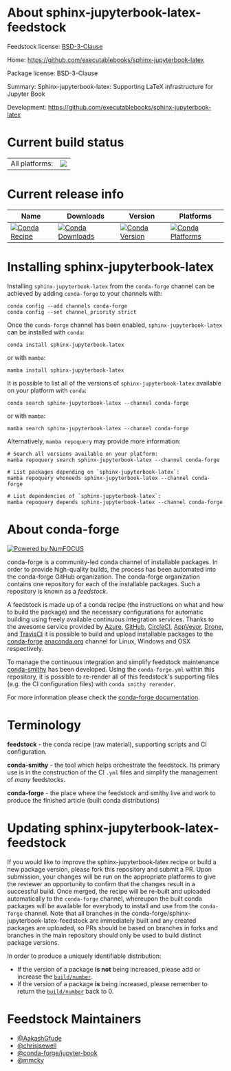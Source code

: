About sphinx-jupyterbook-latex-feedstock
========================================

Feedstock license: [BSD-3-Clause](https://github.com/conda-forge/sphinx-jupyterbook-latex-feedstock/blob/main/LICENSE.txt)

Home: https://github.com/executablebooks/sphinx-jupyterbook-latex

Package license: BSD-3-Clause

Summary: Sphinx-jupyterbook-latex: Supporting LaTeX infrastructure for Jupyter Book


Development: https://github.com/executablebooks/sphinx-jupyterbook-latex

Current build status
====================


<table><tr><td>All platforms:</td>
    <td>
      <a href="https://dev.azure.com/conda-forge/feedstock-builds/_build/latest?definitionId=13416&branchName=main">
        <img src="https://dev.azure.com/conda-forge/feedstock-builds/_apis/build/status/sphinx-jupyterbook-latex-feedstock?branchName=main">
      </a>
    </td>
  </tr>
</table>

Current release info
====================

| Name | Downloads | Version | Platforms |
| --- | --- | --- | --- |
| [![Conda Recipe](https://img.shields.io/badge/recipe-sphinx--jupyterbook--latex-green.svg)](https://anaconda.org/conda-forge/sphinx-jupyterbook-latex) | [![Conda Downloads](https://img.shields.io/conda/dn/conda-forge/sphinx-jupyterbook-latex.svg)](https://anaconda.org/conda-forge/sphinx-jupyterbook-latex) | [![Conda Version](https://img.shields.io/conda/vn/conda-forge/sphinx-jupyterbook-latex.svg)](https://anaconda.org/conda-forge/sphinx-jupyterbook-latex) | [![Conda Platforms](https://img.shields.io/conda/pn/conda-forge/sphinx-jupyterbook-latex.svg)](https://anaconda.org/conda-forge/sphinx-jupyterbook-latex) |

Installing sphinx-jupyterbook-latex
===================================

Installing `sphinx-jupyterbook-latex` from the `conda-forge` channel can be achieved by adding `conda-forge` to your channels with:

```
conda config --add channels conda-forge
conda config --set channel_priority strict
```

Once the `conda-forge` channel has been enabled, `sphinx-jupyterbook-latex` can be installed with `conda`:

```
conda install sphinx-jupyterbook-latex
```

or with `mamba`:

```
mamba install sphinx-jupyterbook-latex
```

It is possible to list all of the versions of `sphinx-jupyterbook-latex` available on your platform with `conda`:

```
conda search sphinx-jupyterbook-latex --channel conda-forge
```

or with `mamba`:

```
mamba search sphinx-jupyterbook-latex --channel conda-forge
```

Alternatively, `mamba repoquery` may provide more information:

```
# Search all versions available on your platform:
mamba repoquery search sphinx-jupyterbook-latex --channel conda-forge

# List packages depending on `sphinx-jupyterbook-latex`:
mamba repoquery whoneeds sphinx-jupyterbook-latex --channel conda-forge

# List dependencies of `sphinx-jupyterbook-latex`:
mamba repoquery depends sphinx-jupyterbook-latex --channel conda-forge
```


About conda-forge
=================

[![Powered by
NumFOCUS](https://img.shields.io/badge/powered%20by-NumFOCUS-orange.svg?style=flat&colorA=E1523D&colorB=007D8A)](https://numfocus.org)

conda-forge is a community-led conda channel of installable packages.
In order to provide high-quality builds, the process has been automated into the
conda-forge GitHub organization. The conda-forge organization contains one repository
for each of the installable packages. Such a repository is known as a *feedstock*.

A feedstock is made up of a conda recipe (the instructions on what and how to build
the package) and the necessary configurations for automatic building using freely
available continuous integration services. Thanks to the awesome service provided by
[Azure](https://azure.microsoft.com/en-us/services/devops/), [GitHub](https://github.com/),
[CircleCI](https://circleci.com/), [AppVeyor](https://www.appveyor.com/),
[Drone](https://cloud.drone.io/welcome), and [TravisCI](https://travis-ci.com/)
it is possible to build and upload installable packages to the
[conda-forge](https://anaconda.org/conda-forge) [anaconda.org](https://anaconda.org/)
channel for Linux, Windows and OSX respectively.

To manage the continuous integration and simplify feedstock maintenance
[conda-smithy](https://github.com/conda-forge/conda-smithy) has been developed.
Using the ``conda-forge.yml`` within this repository, it is possible to re-render all of
this feedstock's supporting files (e.g. the CI configuration files) with ``conda smithy rerender``.

For more information please check the [conda-forge documentation](https://conda-forge.org/docs/).

Terminology
===========

**feedstock** - the conda recipe (raw material), supporting scripts and CI configuration.

**conda-smithy** - the tool which helps orchestrate the feedstock.
                   Its primary use is in the construction of the CI ``.yml`` files
                   and simplify the management of *many* feedstocks.

**conda-forge** - the place where the feedstock and smithy live and work to
                  produce the finished article (built conda distributions)


Updating sphinx-jupyterbook-latex-feedstock
===========================================

If you would like to improve the sphinx-jupyterbook-latex recipe or build a new
package version, please fork this repository and submit a PR. Upon submission,
your changes will be run on the appropriate platforms to give the reviewer an
opportunity to confirm that the changes result in a successful build. Once
merged, the recipe will be re-built and uploaded automatically to the
`conda-forge` channel, whereupon the built conda packages will be available for
everybody to install and use from the `conda-forge` channel.
Note that all branches in the conda-forge/sphinx-jupyterbook-latex-feedstock are
immediately built and any created packages are uploaded, so PRs should be based
on branches in forks and branches in the main repository should only be used to
build distinct package versions.

In order to produce a uniquely identifiable distribution:
 * If the version of a package **is not** being increased, please add or increase
   the [``build/number``](https://docs.conda.io/projects/conda-build/en/latest/resources/define-metadata.html#build-number-and-string).
 * If the version of a package **is** being increased, please remember to return
   the [``build/number``](https://docs.conda.io/projects/conda-build/en/latest/resources/define-metadata.html#build-number-and-string)
   back to 0.

Feedstock Maintainers
=====================

* [@AakashGfude](https://github.com/AakashGfude/)
* [@chrisjsewell](https://github.com/chrisjsewell/)
* [@conda-forge/jupyter-book](https://github.com/conda-forge/jupyter-book/)
* [@mmcky](https://github.com/mmcky/)

